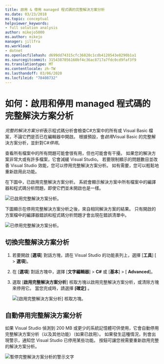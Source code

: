 ```yaml
---
title: 啟用 & 停用 managed 程式碼的完整解決方案分析
ms.date: 03/23/2018
ms.topic: conceptual
helpviewer_keywords:
- full solution analysis
author: mikejo5000
ms.author: mikejo
manager: jillfra
ms.workload:
- dotnet
ms.openlocfilehash: d699dd74315cfc36820c1cdb4120543e0290b1a1
ms.sourcegitcommit: 3154387056160bf4c36ac8717a7fdc0cd9faf3f9
ms.translationtype: MT
ms.contentlocale: zh-TW
ms.lasthandoff: 03/06/2020
ms.locfileid: "78408732"
---
```

# <a name="how-to-enable-and-disable-full-solution-analysis-for-managed-code"></a>如何：啟用和停用 managed 程式碼的完整解決方案分析

*完整的解決方案分析*表示程式碼分析會檢查C#方案中的所有或 Visual Basic 檔案，不論它們是否已在編輯器中開啟。 根據預設，會*啟用*Visual Basic 的完整解決方案分析，並針對C#*停用*。

查看所有檔案中的所有問題可能會很有用，但也可能會有干擾。 如果您的解決方案非常大或有許多檔案，它會減緩 Visual Studio。 若要限制顯示的問題數目並改善 Visual Studio 效能，您可以停用完整解決方案分析。 如有需要，您可以輕鬆地重新啟用此功能。

在下圖中，已啟用完整解決方案分析。 系統會顯示解決方案中所有檔案中的編譯器和程式碼分析問題，即使它們並未開啟也是一樣。

![已啟用完整解決方案分析。](../code-quality/media/fsa_enabled.png)

下圖顯示在停用完整解決方案分析之後，來自相同解決方案的結果。 只有開啟的方案檔中的編譯器錯誤和程式碼分析問題才會出現在錯誤清單中。

![已停用完整解決方案分析。](../code-quality/media/fsa_disabled.png)

## <a name="toggle-full-solution-analysis"></a>切換完整解決方案分析

1. 若要開啟 [**選項**] 對話方塊，請在 Visual Studio 的功能表列上，選擇 [**工具**] [ > **選項**]。

1. 在 [**選項**] 對話方塊中，選擇 [**文字編輯器**] > **C#** 或 [**基本**] > [ **Advanced**]。

1. 選取 [**啟用完整解決方案分析**] 核取方塊以啟用完整解決方案分析，或清除方塊來停用它。 當您完成時，請選擇 **[確定]** 。

   ![[啟用完整解決方案分析] 核取方塊。](../code-quality/media/options-enable-full-solution-analysis.png)

## <a name="automatically-disable-full-solution-analysis"></a>自動停用完整解決方案分析

如果 Visual Studio 偵測到 200 MB 或更少的系統記憶體可供使用，它會自動停用完整解決方案分析（以及其他功能）（如果已啟用）。 如果發生這種情況，則會出現警示，通知您 Visual Studio 已停用某些功能。 按鈕可讓您視需要重新啟用完整的解決方案分析。

![暫停完整解決方案分析的警示文字](../code-quality/media/fsa_alert.png)
